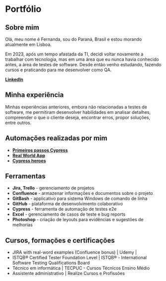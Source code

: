 #  Portfólio
## Sobre mim
Olá, meu nome é Fernanda, sou do Paraná, Brasil e estou morando atualmente em Lisboa.

Em 2023, após um tempo afastada da TI, decidi voltar novamente a trabalhar com tecnologia, mas em uma área que eu nunca havia conhecido antes, a área de testes de software. Desde então venho estudando, fazendo cursos e praticando para me desenvolver como QA.

**[LinkedIn](https://www.linkedin.com/in/fernandataborda/)** 

## Minha experiência
Minhas experiências anteriores, embora não relacionadas a testes de software, me permitiram desenvolver habilidades em analisar detalhes, compreender o que o cliente deseja, encontrar erros, propor soluções, entre outros.

## Automações realizadas por mim
- **[Primeiros passos Cypress](https://github.com/FernandaTaborda/primeiros-passos-cypress)**
- **[Real World App](https://github.com/FernandaTaborda/real-world-app-exercises)**
- **[Cypress heroes](https://github.com/FernandaTaborda/cypress-heroes)**

## Ferramentas
- **Jira, Trello** - gerenciamento de projetos
- **Confluence** - armazenar informações e documentos sobre o projeto
- **GitBash** - applicativo para sistema Windows de comando de linha
- **GitHub** - plataforma de desenvolvimento colaborativo
- **Cypress** - ferramenta de automação de testes e2e
- **Excel** - gerenciamento de casos de teste e bug reports
- **Photoshop** - criação de leyouts para evidências e sugestões de melhorias

## Cursos, formações e certificações
- JIRA with real-word examples (Confluence bonus) |  Udemy |
- ISTQB® Certified Tester Foundation Level |  ISTQB® - International Software Testing Qualifications Board
- Técnico em informática | TECPUC - Cursos Técnicos Ensino Médio
- Assistente administrativo | Realize Cursos e Profissões 
